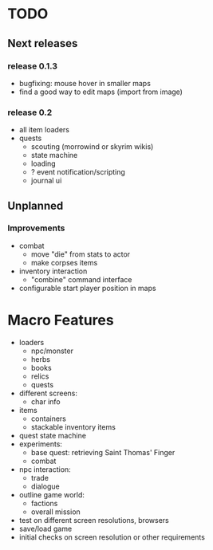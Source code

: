 # TODO

## Next releases


### release 0.1.3
- bugfixing: mouse hover in smaller maps
- find a good way to edit maps (import from image)


### release 0.2
- all item loaders
- quests
	- scouting (morrowind or skyrim wikis)
	- state machine
	- loading
	- ? event notification/scripting
	- journal ui


## Unplanned
### Improvements
- combat
	- move "die" from stats to actor
	- make corpses items
- inventory interaction
	- "combine" command interface
- configurable start player position in maps

# Macro Features
- loaders
	- npc/monster
	- herbs
	- books
	- relics
	- quests
- different screens:
	- char info
- items
	- containers
	- stackable inventory items
- quest state machine
- experiments:
	- base quest: retrieving Saint Thomas' Finger
	- combat
- npc interaction:
	- trade
	- dialogue
- outline game world:
	- factions
	- overall mission
- test on different screen resolutions, browsers
- save/load game
- initial checks on screen resolution or other requirements
